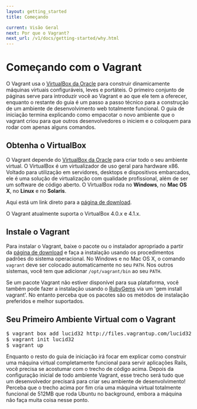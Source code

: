 ```yaml
---
layout: getting_started
title: Começando

current: Visão Geral
next: Por que o Vagrant?
next_url: /v1/docs/getting-started/why.html
---
```

# Começando com o Vagrant

O Vagrant usa o [VirtualBox da Oracle](http://www.virtualbox.org)
para construir dinamicamente máquinas virtuais configuráveis, leves e portáteis.
O primeiro conjunto de páginas serve para introduzir você ao Vagrant e ao que
ele tem a oferecer, enquanto o restante do guia é um passo a passo técnico para
a construção de um ambiente de desenvolvimento web totalmente funcional. O guia
de iniciação termina explicando como empacotar o novo ambiente que o vagrant
criou para que outros desenvolvedores o iniciem e o coloquem para rodar com apenas
alguns comandos.

## Obtenha o VirtualBox

O Vagrant depende do [VirtualBox da Oracle](http://www.virtualbox.org) para
criar todo o seu ambiente virtual. O VirtualBox é um virtualizador de uso geral
para hardware x86. Voltado para utilização em servidores, desktops e
dispositivos embarcados, ele é uma solução de virtualização com qualidade
profissional, além de ser um software de código aberto. O VirtualBox roda no
**Windows**, no **Mac OS X**, no **Linux** e no **Solaris**.

Aqui está um link direto para a [página de download](http://www.virtualbox.org/wiki/Downloads).

O Vagrant atualmente suporta o VirtualBox 4.0.x e 4.1.x.

## Instale o Vagrant

Para instalar o Vagrant, baixe o pacote ou o instalador apropriado a partir
da [página de download](http://downloads.vagrantup.com) e faça a instalação
usando os procedimentos padrões do sistema operacional. No Windows e no Mac
OS X, o comando `vagrant` deve ser colocado automaticamente no seu `PATH`.
Nos outros sistemas, você tem que adicionar `/opt/vagrant/bin` ao seu `PATH`.

Se um pacote Vagrant não estiver disponível para sua plataforma, você também
pode fazer a instalação usando o [RubyGems](http://rubygems.org/gems/vagrant)
via um 'gem install vagrant'. No entanto perceba que os pacotes são os metódos
de instalação preferidos e melhor suportados.

## Seu Primeiro Ambiente Virtual com o Vagrant

<pre>
$ vagrant box add lucid32 http://files.vagrantup.com/lucid32.box
$ vagrant init lucid32
$ vagrant up
</pre>

Enquanto o resto do guia de iniciação irá focar em explicar como construir
uma máquina virtual completamente funcional para servir aplicações Rails, você
precisa se acostumar com o trecho de código acima. Depois da configuração
inicial de todo ambiente Vagrant, esse trecho será tudo que um
desenvolvedor precisará para criar seu ambiente de desenvolvimento! Perceba que
o trecho acima por fim cria uma máquina virtual totalmente funcional de 512MB
que roda Ubuntu no background, embora a máquina não faça muita coisa nesse
ponto.
